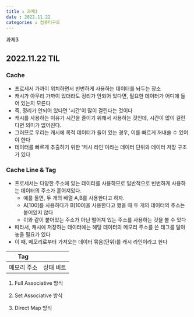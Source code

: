 ```yaml
---
title : 과제3
date : 2022.11.22
categories : 컴퓨터구조
---
```


과제3

## 2022.11.22 TIL

### Cache

- 프로세서 가까이 위치하면서 빈번하게 사용하는 데이터를 놔두는 장소
- 캐시가 아무리 가까이 있더라도 정리가 안되어 있다면, 필요한 데이터가 어디에 들어 있는지 모른다
- 즉, 정리가 안되어 있다면 '시간'이 많이 걸린다는 것이다
- 캐시를 사용하는 이유가 시간을 줄이기 위해서 사용하는 것인데, 시간이 많이 걸린다면 의미가 없어진다.
- 그러므로 우리는 캐시에 목적 데이터가 들어 있는 경우, 이를 빠르게 꺼내쓸 수 있어야 한다
- 데이터를 빠르게 추출하기 위한 '캐시 라인'이라는 데이터 단위와 데이터 저장 구조가 있다

### Cache Line & Tag

- 프로세서는 다양한 주소에 있는 데이터를 사용하므로 일반적으로 빈번하게 사용하는 데이터의 주소가 흩어져있다.
  - 예를 들면, 두 개의 배열 A,B를 사용한다고 하자.
  - A[100]를 사용하다가 B[100]을 사용한다고 했을 때 두 개의 데이터의 주소는 붙어있지 않다
  - 이와 같이 붙어있는 주소가 아닌 떨어져 있는 주소를 사용하는 것을 볼 수 있다
- 따라서, 캐시에 저장하는 데이터에는 해당 데이터의 메모리 주소를 쓴 태그를 달아놓을 필요가 있다
- 이 때, 메모리로부터 가져오는 데이터 묶음(단위)를 캐시 라인이라고 한다

|Tag||
|---|---|
|메모리 주소|상태 비트|




1. Full Associative 방식

2. Set Associative 방식

3. Direct Map 방식